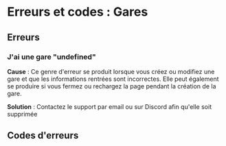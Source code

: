 # Erreurs et codes : Gares

## Erreurs

### J'ai une gare "undefined"

**Cause** : Ce genre d'erreur se produit lorsque vous créez ou modifiez une gare et que les informations rentrées sont incorrectes. Elle peut également se produire si vous fermez ou rechargez la page pendant la création de la gare.

**Solution** : Contactez le support par email ou sur Discord afin qu'elle soit supprimée


## Codes d'erreurs

